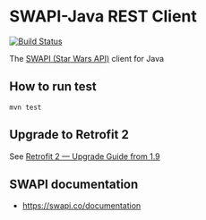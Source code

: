 # SWAPI-Java REST Client

[![Build Status](https://travis-ci.org/ghusta/swapi-java-client.svg?branch=master)](https://travis-ci.org/ghusta/swapi-java-client)

The [SWAPI (Star Wars API)](https://swapi.co/) client for Java

## How to run test
```
mvn test
```

## Upgrade to Retrofit 2

See [Retrofit 2 — Upgrade Guide from 1.9](https://futurestud.io/tutorials/retrofit-2-upgrade-guide-from-1-9)

## SWAPI documentation

- https://swapi.co/documentation